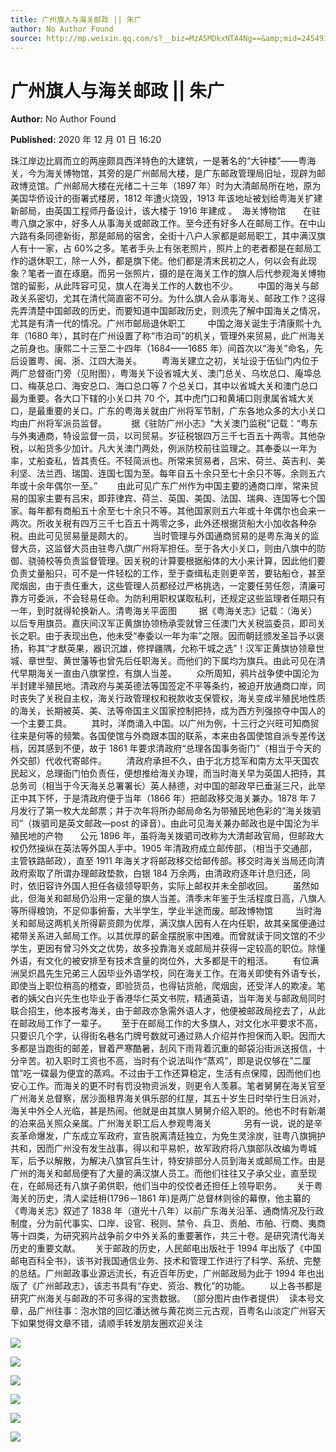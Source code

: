 ```yaml
---
title: 广州旗人与海关邮政 || 朱广
author: No Author Found
source: http://mp.weixin.qq.com/s?__biz=MzA5MDkxNTA4Ng==&amp;mid=2454910377&amp;idx=1&amp;sn=d037963168a4dad9236b202d9f7512b5&amp;chksm=87a23dc8b0d5b4def90a83540920c1919842d729dd55ebba8b2748f41768e4d427cf5d5ceceb#rd
---
```


# 广州旗人与海关邮政 || 朱广

**Author:** No Author Found

**Published:** 2020 年 12 月 01 日 16:20

珠江岸边比肩而立的两座颇具西洋特色的大建筑，一是著名的“大钟楼”——粤海关，今为海关博物馆，其旁的是广州邮局大楼，是广东邮政管理局旧址，现辟为邮政博览馆。广州邮局大楼在光绪二十三年（1897 年）时为大清邮局所在地，原为美国华侨设计的衙署式楼房，1812 年遭火烧毁，1913 年该地址被划给粤海关扩建新邮局，由英国工程师丹备设计，该大楼于 1916 年建成 。  海关博物馆       在驻粤八旗之家中，好多人从事海关或邮政工作。至今还有好多人在邮局工作。在中山六路有条同德新街，那是邮局的宿舍，全街十八户人家都是邮局职工，其中满汉旗人有十一家，占 60%之多。笔者手头上有张老照片，照片上的老者都是在邮局工作的退休职工，除一人外，都是旗下佬。他们都是清末民初之人，何以会有此现象？笔者一直在琢磨。而另一张照片，摄的是在海关工作的旗人后代参观海关博物馆的留影，从此阵容可见，旗人在海关工作的人数也不少。        中国的海关与邮政关系密切，尤其在清代简直密不可分。为什么旗人会从事海关、邮政工作？这得先弄清楚中国邮政的历史，而要知道中国邮政历史，则须先了解中国海关之情况，尤其是有清一代的情况。广州市邮局退休职工         中国之海关诞生于清康熙十九年（1680 年），其时在广州设置了称“市泊司”的机关，管理外来贸易，此广州海关之前身也。康熙二十三至二十四年（1684——1685 年）间首次以“海关”命名，先后设置粤、闽、浙、江四大海关。        粤海关建立之初，关址设于伍仙门内位于两广总督衙门旁（见附图），粤海关下设省城大关、澳门总关、乌坎总口、庵埠总口、梅菉总口、海安总口、海口总口等 7 个总关口，其中以省城大关和澳门总口最为重要。各大口下辖的小关口共 70 个，其中虎门口和黄埔口则隶属省城大关口，是最重要的关口。广东的粤海关就由广州将军节制，广东各地众多的大小关口均由广州将军派员监督。          据《驻防广州小志》“大关澳门监税”记载：“粤东与外夷通商，特设监督一员，以司贸易。岁征税银四万三千七百五十两零。其他杂税，以船货多少加计。凡大关澳门两处，例派防校前往监理之。其奉委以一年为率，丈船查私，皆其责任。不轻简派也。所常来贸易者，吕宋、荷兰、英吉利、美利坚、法兰西、瑞国、连国七国为至。每年自五十余只至七十余只不等。余则五六年或十余年偶尔一至。”        由此可见广东广州作为中国主要的通商口岸，常来贸易的国家主要有吕宋，即菲律宾、荷兰、英国、美国、法国、瑞典、连国等七个国家。每年都有商船五十余至七十余只不等。其他国家则五六年或十年偶尔也会来一两次。所收关税有四万三千七百五十两零之多，此外还根据货船大小加收各种杂税。由此可见贸易量是颇大的。        当时管理与外国通商贸易的是粤东海关的监督大员，这监督大员由驻粤八旗广州将军担任。至于各大小关口，则由八旗中的防御、骁骑校等负责监督管理。因关税的计算要根据船体的大小来计算，因此他们要负责丈量船只，可不是一件轻松的工作，至于查缉私走则更辛苦，要钻船仓，甚至爬烟囱，由于责任重大，这些管理人员都经过严格挑选，一定要任劳任怨，清廉可靠方可委派，不会轻易任命。为防利用职权谋取私利，还规定这些监理者任期只有一年，到时就得轮换新人。清粤海关平面图         据《粤海关志》记载：（海关）以后专用旗员。嘉庆间汉军正黄旗协领杨承雯就曾三任澳门大关税监委员，即司关长之职。由于表现出色，他未受“奉委以一年为率”之限。因而朝廷颁发圣旨予以褒扬，称其“才猷英果，器识沉雄，修捍疆隅，允称干城之选”！汉军正黄旗协领章世城、章世型、黄世藩等也曾先后任职海关。而他们的下属均为旗兵。由此可见在清代早期海关一直由八旗掌控，有旗人当差。        众所周知，鸦片战争使中国沦为半封建半殖民地。清政府与美英德法等国签定不平等条约，被迫开放通商口岸，同时丧失了关税自主权，海关行政管理权和税款收支保管权，海关变成半殖民地性质的海关，长期被英、美、法等帝国主义国家控制把持，成为西方列强掠夺中国人的一个主要工具。        其时，洋商涌入中国。以广州为例，十三行之兴旺可知商贸往来是何等的频繁。各国使馆与外商跟本国的联系，本来由各国使馆自派专差传送档，因其感到不便，故于 1861 年要求清政府“总理各国事务衙门”（相当于今天的外交部）代收代寄邮件。        清政府承担不久，由于北方捻军和南方太平天国农民起义，总理衙门怕负责任，便想推给海关办理，而当时海关早为英国人把持，其总务司（相当于今天海关总署署长）英人赫德，对中国的邮政早已垂涎三尺，此举正中其下怀，于是清政府便于当年（1866 年）把邮政移交海关兼办。1878 年 7 月发行了第一枚大龙邮票；并于次年将所办邮局命名为带殖民地色彩的“海关拨驷司”（拨驷司是英文邮政—post 的译音）。由此可见海关兼办邮政也是中国沦为半殖民地的产物       公元 1896 年，虽将海关拨驷司改称为大清邮政官局，但邮政大权仍然操纵在英法等外国人手中。1905 年清政府成立邮传部，（相当于交通部，主管铁路邮政），直至 1911 年海关才将邮政移交给邮传部。移交时海关当局还向清政府索取了所谓办理邮政垫款，白银 184 万余两，由清政府逐年计息归还，同时，依旧容许外国人担任各级领导职务，实际上邮权并未全部收回。        虽然如此，但海关和邮局仍沿用一定量的旗人当差。清季末年鉴于生活程度日高，八旗人等所得粮饷，不足仰事俯畜，大半学生，学业半途而废。邮政博物馆         当时海关和邮局这两机关所得薪资颇为优厚，满汉旗人因有人在内任职，故其亲属便通过裙带关系进入邮局工作。以其优厚的薪金摆脱家中困难。而曾就读于同文馆的不少学生，更因有曾习外文之优势，故多投靠海关或邮局并获得一定较高的职位。除懂外语，有文化的被安排至有技术含量的岗位外，大多都是干的粗活。        有位满洲吴炽昌先生兄弟三人因毕业外语学校，同在海关工作。在海关即使有外语专长，即使当上职位稍高的稽查，即验货员，也得钻货舱，爬烟囱，还受洋人的欺凌。笔者的姨父白兴先生也毕业于香港华仁英文书院，精通英语，当年海关与邮政局同时联合招生，他本报考海关，由于邮政亦急需外语人才，他便被邮政局挖去了，从此在邮政局工作了一辈子。      至于在邮局工作的大多旗人，对文化水平要求不高，只要识几个字，认得街名巷名门牌号数就可通过熟人介绍并作担保而入职。因而大多都是当跑街的邮差，冒着严寒酷暑，刮风下雨背着沉重的邮袋沿街派送报信，十分辛苦。初入职时工资也不高，当时有个说法叫作“蒸鸡”，即是说仅够在”二厘馆”吃一碟最为便宜的蒸鸡。不过由于工作还算稳定，生活有点保障，因而他们也安心工作。而海关的更不时有罚没物资派发，则更令人羡慕。笔者舅舅在海关官至广州海关总督察，居沙面租界海关俱乐部的红屋，其五十岁生日时举行生日派对，海关中外仝人光临，甚是热闹。他就是由其旗人舅舅介绍入职的。他也不时有新潮的泊来品关照众亲属。广州海关职工后人参观粤海关             另有一说，说的是辛亥革命爆发，广东成立军政府，宣告脱离清廷独立，为免生灵涂炭，驻粤八旗拥护共和，因而广州没有发生战事，得以和平易帜，故军政府将八旗部队改编为粤城军，后予以解散，为解决八旗官兵生计，特安排部分人员到海关或邮局工作。由是广州的海关和邮局便有了大量的满汉旗人员工。而他们往往又子承父业，直至现在，在邮局还有八旗子弟供职，他们当中的佼佼者还担任上领导职务。      关于粤海关的历史，清人梁廷枏(1796－1861 年)是两广总督林则徐的幕僚，他主纂的《粤海关志》叙述了 1838 年（道光十八年）以前广东海关沿革、通商情况及行政制度，分为前代事实、口岸、设官、税则、禁令、兵卫、贡舶、市舶、行商、夷商等十四类，为研究鸦片战争前夕中外关系的重要著作，共三十卷。是研究清代海关历史的重要文献。      关于邮政的历史，人民邮电出版社于 1994 年出版了《中国邮电百科全书》，该书对我国通信业务、技术和管理工作进行了科学、系统、完整的总结。广州邮政事业源远流长，有近百年历史，广州邮政局为此于 1994 年也出版了《广州邮政志》，该志书具有“存史、资治、教化”的功能。        以上各书都是研究广州海关与邮政的不可多得的宝贵数据。 （部分图片由作者提供）  读本号文章，品广州往事：泡水馆的回忆潘达微与黄花岗三元古观，百粤名山淡定广州容天下如果觉得文章不错，请顺手转发朋友圈欢迎关注

![](https://mmbiz.qpic.cn/mmbiz_jpg/PJWG74pLsMbVhThUHAM7JXM6fdTCkHYzRiciaqTXqJ8RvKL894E1rw4VicHf4AW3RjFXR19Xl8C9zN0M3k9RRLLKQ/640)

![](https://mmbiz.qpic.cn/mmbiz_jpg/PJWG74pLsMbVhThUHAM7JXM6fdTCkHYz9y3CAicLqNNsQpA0ZRCXN1UaMt2ib4icBcgj60exo1hpMrgXK8vtIibJeQ/640)

![](https://mmbiz.qpic.cn/mmbiz_jpg/PJWG74pLsMbVhThUHAM7JXM6fdTCkHYzibTX6AduegF4sibvmibqdyI7seQNnewAaibaDrlA2AfibEo3esr19uB8Bfg/640)

![](https://mmbiz.qpic.cn/mmbiz_jpg/PJWG74pLsMbVhThUHAM7JXM6fdTCkHYzIPsK9Jf4S3YtecZNGY4ibNE93JsUc3gDiciaFNrZiasg1u88zwgMPhrZFQ/640)

![](https://mmbiz.qpic.cn/mmbiz_jpg/PJWG74pLsMbVhThUHAM7JXM6fdTCkHYzcsh4BSPV80XZ9NkM3noPlgeicFcr6eiaXQr9dAKG88aRC52nU45LLKqg/640)

![](https://mmbiz.qpic.cn/mmbiz_jpg/PJWG74pLsMbVhThUHAM7JXM6fdTCkHYzoWEksJ6ZicMuMrYuSyttMSL0XRD4kMR2ObOwQEd1XgfkP1dy8GkyuDw/640)
